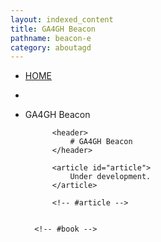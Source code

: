```yaml
---
layout: indexed_content
title: GA4GH Beacon
pathname: beacon-e
category: aboutagd
---
```


* [HOME](/agd/index-e.html "AMED Genome group sharing Database top page")
* >
* GA4GH Beacon
    
            <header>
                # GA4GH Beacon
            </header>

            <article id="article">
                Under development.
            </article>

            <!-- #article -->
    

        <!-- #book -->


    <!-- #page_main -->

<!-- #primary -->